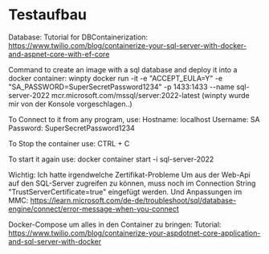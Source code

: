 # Testaufbau

Database:
Tutorial for DBContainerization: https://www.twilio.com/blog/containerize-your-sql-server-with-docker-and-aspnet-core-with-ef-core

Command to create an image with a sql database and deploy it into a docker container:
winpty docker run -it -e "ACCEPT_EULA=Y" -e "SA_PASSWORD=SuperSecretPassword1234" -p 1433:1433 --name sql-server-2022 mcr.microsoft.com/mssql/server:2022-latest
(winpty wurde mir von der Konsole vorgeschlagen..)

To Connect to it from any program, use:
Hostname: localhost
Username: SA
Password: SuperSecretPassword1234

To Stop the container use:
CTRL + C

To start it again use:
docker container start -i sql-server-2022

Wichtig:
Ich hatte irgendwelche Zertifikat-Probleme
Um aus der Web-Api auf den SQL-Server zugreifen zu können, muss noch im Connection String "TrustServerCertificate=true" eingefügt werden.
Und Anpassungen im MMC: https://learn.microsoft.com/de-de/troubleshoot/sql/database-engine/connect/error-message-when-you-connect

Docker-Compose um alles in den Container zu bringen:
Tutorial:
https://www.twilio.com/blog/containerize-your-aspdotnet-core-application-and-sql-server-with-docker